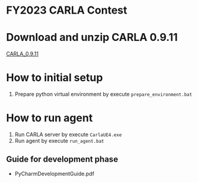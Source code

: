 # FY2023 CARLA Contest

# Download and unzip CARLA 0.9.11
[CARLA_0.9.11](https://carla-releases.s3.eu-west-3.amazonaws.com/Windows/CARLA_0.9.11.zip)

# How to initial setup
1. Prepare python virtual environment by execute `prepare_environment.bat`

# How to run agent
1. Run CARLA server by execute `CarlaUE4.exe`
2. Run agent by execute `run_agent.bat`

## Guide for development phase
- PyCharmDevelopmentGuide.pdf